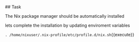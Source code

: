 
## Task

The Nix package manager should be automatically installed

lets complete the installation by updating enviroment variables

`. /home/nixuser/.nix-profile/etc/profile.d/nix.sh`{{execute}}

